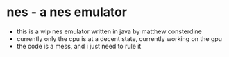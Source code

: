 nes - a nes emulator
===

* this is a wip nes emulator written in java by matthew consterdine
* currently only the cpu is at a decent state, currently working on the gpu
* the code is a mess, and i just need to rule it
